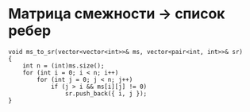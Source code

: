 # Матрица смежности -> список ребер

```
void ms_to_sr(vector<vector<int>>& ms, vector<pair<int, int>>& sr)
{
    int n = (int)ms.size();
    for (int i = 0; i < n; i++)
        for (int j = 0; j < n; j++)
            if (j > i && ms[i][j] != 0)
                sr.push_back({ i, j });
}
```
